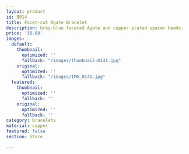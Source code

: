 ```yaml
---
layout: product
id: B014
title: Facet-cut Agate Bracelet
description: Grey-blue faceted Agate and copper plated spacer beads.
price: '38.00'
images:
  default:
    thumbnail:
      optimized: ''
      fallback: "/images/Thumbnail-0141.jpg"
    original:
      optimized: ''
      fallback: "/images/IMG_0141.jpg"
  featured:
    thumbnail:
      optimized: ''
      fallback: ''
    original:
      optimized: ''
      fallback: ''
category: bracelets
material: copper
featured: false
section: Store

---
```

